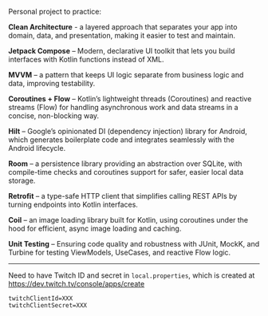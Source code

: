 Personal project to practice:

**Clean Architecture** - a layered approach that separates your app into domain, data, and presentation, making it easier to test and maintain.

**Jetpack Compose** – Modern, declarative UI toolkit that lets you build interfaces with Kotlin functions instead of XML.

**MVVM** – a pattern that keeps UI logic separate from business logic and data, improving testability.

**Coroutines + Flow** – Kotlin’s lightweight threads (Coroutines) and reactive streams (Flow) for handling asynchronous work and data streams in a concise, non-blocking way.

**Hilt** – Google’s opinionated DI (dependency injection) library for Android, which generates boilerplate code and integrates seamlessly with the Android lifecycle.

**Room** – a persistence library providing an abstraction over SQLite, with compile-time checks and coroutines support for safer, easier local data storage.

**Retrofit** – a type-safe HTTP client that simplifies calling REST APIs by turning endpoints into Kotlin interfaces.

**Coil** – an image loading library built for Kotlin, using coroutines under the hood for efficient, async image loading and caching.

**Unit Testing** – Ensuring code quality and robustness with JUnit, MockK, and Turbine for testing ViewModels, UseCases, and reactive Flow logic.

---
Need to have Twitch ID and secret in `local.properties`, which is created at https://dev.twitch.tv/console/apps/create
```
twitchClientId=XXX
twitchClientSecret=XXX
```
